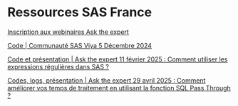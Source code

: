 # Ressources SAS France

[Inscription aux webinaires Ask the expert](https://www.sas.com/fr_fr/learn/ask-the-expert-webinars.html#prochains-webinaires-en-direct)

[Code | Communauté SAS Viya 5 Décembre 2024](CommunauteViya20241205/GetReportsForMe.sas)

[Code et présentation | Ask the expert 11 février 2025 : Comment utiliser les expressions régulières dans SAS ?](ATE/ATE_REGEX.md)

[Codes, logs, présentation | Ask the expert 29 avril 2025 : Comment améliorer vos temps de traitement en utilisant la fonction SQL Pass Through ?](ATE/20250429_SQL_PASS_THROUGH/SQL_PASS_THROUGH.md)
